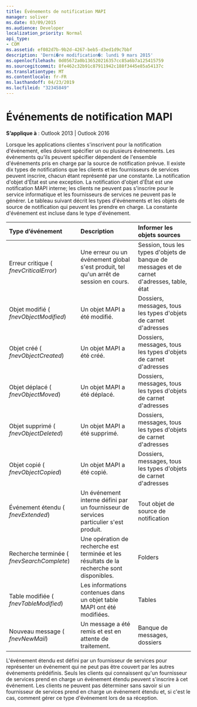 ```yaml
---
title: Événements de notification MAPI
manager: soliver
ms.date: 03/09/2015
ms.audience: Developer
localization_priority: Normal
api_type:
- COM
ms.assetid: ef082d7b-9b2d-4267-beb5-d3ed1d9c7bbf
description: 'Derni�re modification�: lundi 9 mars 2015'
ms.openlocfilehash: 0d05672a0b136520216357cc85a6b7a125415759
ms.sourcegitcommit: 8fe462c32b91c87911942c188f3445e85a54137c
ms.translationtype: MT
ms.contentlocale: fr-FR
ms.lasthandoff: 04/23/2019
ms.locfileid: "32345849"
---
```

# <a name="mapi-notification-events"></a>Événements de notification MAPI

  
  
**S’applique à** : Outlook 2013 | Outlook 2016 
  
Lorsque les applications clientes s'inscrivent pour la notification d'événement, elles doivent spécifier un ou plusieurs événements. Les événements qu'ils peuvent spécifier dépendent de l'ensemble d'événements pris en charge par la source de notification prévue. Il existe dix types de notifications que les clients et les fournisseurs de services peuvent inscrire, chacun étant représenté par une constante. La notification d'objet d'État est une exception. La notification d'objet d'État est une notification MAPI interne; les clients ne peuvent pas s'inscrire pour le service informatique et les fournisseurs de services ne peuvent pas le générer. Le tableau suivant décrit les types d'événements et les objets de source de notification qui peuvent les prendre en charge. La constante d'événement est incluse dans le type d'événement.
  
|**Type d’événement**|**Description**|**Informer les objets sources**|
|:-----|:-----|:-----|
|Erreur critique ( _fnevCriticalError_)  <br/> |Une erreur ou un événement global s'est produit, tel qu'un arrêt de session en cours.  <br/> |Session, tous les types d'objets de banque de messages et de carnet d'adresses, table, état  <br/> |
|Objet modifié ( _fnevObjectModified_)  <br/> |Un objet MAPI a été modifié.  <br/> |Dossiers, messages, tous les types d'objets de carnet d'adresses  <br/> |
|Objet créé ( _fnevObjectCreated_)  <br/> |Un objet MAPI a été créé.  <br/> |Dossiers, messages, tous les types d'objets de carnet d'adresses  <br/> |
|Objet déplacé ( _fnevObjectMoved_)  <br/> |Un objet MAPI a été déplacé.  <br/> |Dossiers, messages, tous les types d'objets de carnet d'adresses  <br/> |
|Objet supprimé ( _fnevObjectDeleted_)  <br/> |Un objet MAPI a été supprimé.  <br/> |Dossiers, messages, tous les types d'objets de carnet d'adresses  <br/> |
|Objet copié ( _fnevObjectCopied_)  <br/> |Un objet MAPI a été copié.  <br/> |Dossiers, messages, tous les types d'objets de carnet d'adresses  <br/> |
|Événement étendu ( _fnevExtended_)  <br/> |Un événement interne défini par un fournisseur de services particulier s'est produit.  <br/> |Tout objet de source de notification  <br/> |
|Recherche terminée ( _fnevSearchComplete_)  <br/> |Une opération de recherche est terminée et les résultats de la recherche sont disponibles.  <br/> |Folders  <br/> |
|Table modifiée ( _fnevTableModified_)  <br/> |Les informations contenues dans un objet table MAPI ont été modifiées.  <br/> |Tables  <br/> |
|Nouveau message ( _fnevNewMail_)  <br/> |Un message a été remis et est en attente de traitement.  <br/> |Banque de messages, dossiers  <br/> |
   
L'événement étendu est défini par un fournisseur de services pour représenter un événement qui ne peut pas être couvert par les autres événements prédéfinis. Seuls les clients qui connaissent qu'un fournisseur de services prend en charge un événement étendu peuvent s'inscrire à cet événement. Les clients ne peuvent pas déterminer sans savoir si un fournisseur de services prend en charge un événement étendu et, si c'est le cas, comment gérer ce type d'événement lors de sa réception.
  

